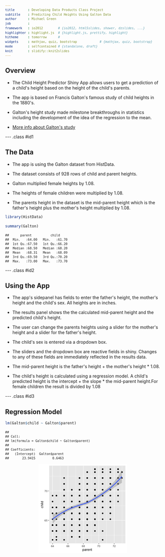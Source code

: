```yaml
---
title       : Developing Data Products Class Project
subtitle    : Predicting Child Heights Using Galton Data
author      : Michael Green
job         : 
framework   : io2012        # {io2012, html5slides, shower, dzslides, ...}
highlighter : highlight.js  # {highlight.js, prettify, highlight}
hitheme     : tomorrow      # 
widgets     : mathjax, quiz, bootstrap            # {mathjax, quiz, bootstrap}
mode        : selfcontained # {standalone, draft}
knit        : slidify::knit2slides
---
```





## Overview


- The Child Height Predictor Shiny App allows users to get a prediction of a child's height based on the height of the child's parents.


- The app is based on Francis Galton's famous study of child heights in the 1880's.


- Galton's height study made milestone breakthroughs
in statistics including the development of the idea of the regression to the mean.

- <a href="https://select-statistics.co.uk/blog/regression-to-the-mean-as-relevant-today-as-it-was-in-the-1900s">More info about Galton's study</a>

--- .class #id1

## The Data

- The app is using the Galton dataset from HistData.

- The dataset consists of 928 rows of child and parent heights.

- Galton multiplied female heights by 1.08. 

- The heights of female children were multiplied by 1.08.

- The parents height in the dataset is the mid-parent height which is the father's height plus the mother's height multiplied by 1.08.


<style type="text/css">

code.r{
  font-size: 12px;
}
pre {
  font-size: 12px
}
</style>


```r
library(HistData)

summary(Galton)
```

```
##      parent          child      
##  Min.   :64.00   Min.   :61.70  
##  1st Qu.:67.50   1st Qu.:66.20  
##  Median :68.50   Median :68.20  
##  Mean   :68.31   Mean   :68.09  
##  3rd Qu.:69.50   3rd Qu.:70.20  
##  Max.   :73.00   Max.   :73.70
```

--- .class #id2


## Using the App
- The app's sidepanel has fields to enter the father's height, the mother's height and the child's sex. All heights are in inches.

- The results panel shows the the calculated mid-parent height and the predicted child's height.

- The user can change the parents heights using a slider for the mother's height and a slider for the father's height.

- The child's sex is entered via a dropdown box.

- The sliders and the dropdown box are reactive fields in shiny. Changes to any of these fields are immediately reflected in the results data.

- The mid-parent height is the father's height + the mother's height * 1.08.

- The child's height is calculated using a regression model. 
A child's predicted height is the intercept + the slope * the mid-parent height.For female children the result is divided by 1.08


--- .class #id3

<style type='text/css'>
img {
    max-height: 460px;
    max-width: 764px;
}
</style>

## Regression Model


```r
lm(Galton$child ~ Galton$parent)
```

```
## 
## Call:
## lm(formula = Galton$child ~ Galton$parent)
## 
## Coefficients:
##   (Intercept)  Galton$parent  
##       23.9415         0.6463
```


<img src="assets/fig/simple-plot1-1.png" title="plot of chunk simple-plot1" alt="plot of chunk simple-plot1" style="display: block; margin: auto;" />

